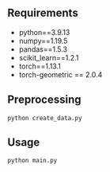 
## Requirements
- python==3.9.13
- numpy==1.19.5
- pandas==1.5.3
- scikit_learn==1.2.1
- torch==1.13.1
- torch-geometric == 2.0.4
  
 ## Preprocessing

`python create_data.py`

## Usage

`python main.py`

